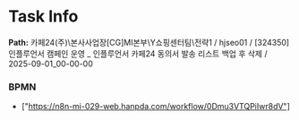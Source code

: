 # Task Info

**Path:** 카페24(주)\본사사업장\[CG]MI본부\Y쇼핑센터팀\전략1 / hjseo01 / [324350] 인플루언서 캠페인 운영 _ 인플루언서 카페24 동의서 발송 리스트 백업 후 삭제 / 2025-09-01_00-00-00

### BPMN
- ["https://n8n-mi-029-web.hanpda.com/workflow/0Dmu3VTQPiIwr8dV"]

